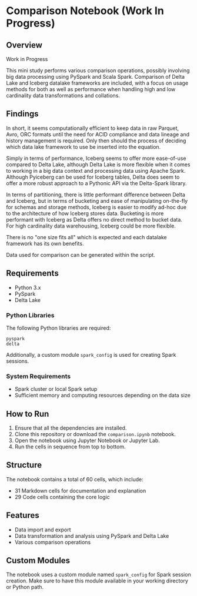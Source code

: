 
# Comparison Notebook (Work In Progress)

## Overview

Work in Progress

This mini study performs various comparison operations, possibly involving big data processing using PySpark and Scala Spark. Comparison of Delta Lake and Iceberg datalake frameworks are included, with a focus on usage methods for both as well as performance when handling high and low cardinality data transformations and collations. 

## Findings

In short, it seems computationally efficient to keep data in raw Parquet, Avro, ORC formats until the need for ACID compliance and data lineage and history management is required. Only then should the process of deciding which data lake framework to use be inserted into the equation. 

Simply in terms of performance, Iceberg seems to offer more ease-of-use compared to Delta Lake, although Delta Lake is more flexible when it comes to working in a big data context and processing data using Apache Spark. Although Pyiceberg can be used for Iceberg tables, Delta does seem to offer a more robust approach to a Pythonic API via the Delta-Spark library. 

In terms of partitioning, there is little performant difference between Delta and Iceberg, but in terms of bucketing and ease of manipulating on-the-fly for schemas and storage methods, Iceberg is easier to modify ad-hoc due to the architecture of how Iceberg stores data. Bucketing is more performant with Iceberg as Delta offers no direct method to bucket data. For high cardinality data warehousing, Iceberg could be more flexible. 

There is no "one size fits all" which is expected and each datalake framework has its own benefits. 

Data used for comparison can be generated within the script. 

## Requirements

- Python 3.x
- PySpark
- Delta Lake

### Python Libraries

The following Python libraries are required:

```
pyspark
delta
```

Additionally, a custom module `spark_config` is used for creating Spark sessions.

### System Requirements

- Spark cluster or local Spark setup
- Sufficient memory and computing resources depending on the data size

## How to Run

1. Ensure that all the dependencies are installed.
2. Clone this repository or download the `comparison.ipynb` notebook.
3. Open the notebook using Jupyter Notebook or Jupyter Lab.
4. Run the cells in sequence from top to bottom.

## Structure

The notebook contains a total of 60 cells, which include:

- 31 Markdown cells for documentation and explanation
- 29 Code cells containing the core logic

## Features

- Data import and export
- Data transformation and analysis using PySpark and Delta Lake
- Various comparison operations

## Custom Modules

The notebook uses a custom module named `spark_config` for Spark session creation. Make sure to have this module available in your working directory or Python path.
